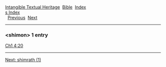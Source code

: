 [Intangible Textual Heritage](../../index)  [Bible](../index) 
[Index](index)   
[s Index](_s_)  
  [Previous](c10286)  [Next](c10288) 

------------------------------------------------------------------------

### &lt;shimon&gt; 1 entry

[Ch1 4:20](../kjv/ch1004.htm#020)  

------------------------------------------------------------------------

[Next: shimrath (1)](c10288)
